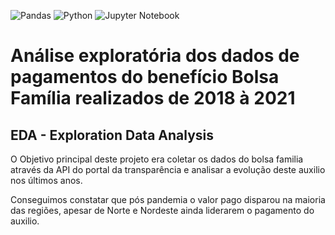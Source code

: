 ![Pandas](https://img.shields.io/badge/pandas-%23150458.svg?style=for-the-badge&logo=pandas&logoColor=white)
![Python](https://img.shields.io/badge/python-3670A0?style=for-the-badge&logo=python&logoColor=ffdd54)
![Jupyter Notebook](https://img.shields.io/badge/jupyter-%23FA0F00.svg?style=for-the-badge&logo=jupyter&logoColor=white)

# Análise exploratória dos dados de pagamentos do benefício Bolsa Família realizados de 2018 à 2021
## EDA - Exploration Data Analysis

O Objetivo principal deste projeto era coletar os dados do bolsa familia através da API do portal da transparência e analisar a evolução deste auxilio nos últimos anos.

Conseguimos constatar que pós pandemia o valor pago disparou na maioria das regiões, apesar de Norte e Nordeste ainda liderarem o pagamento do auxilio. 
